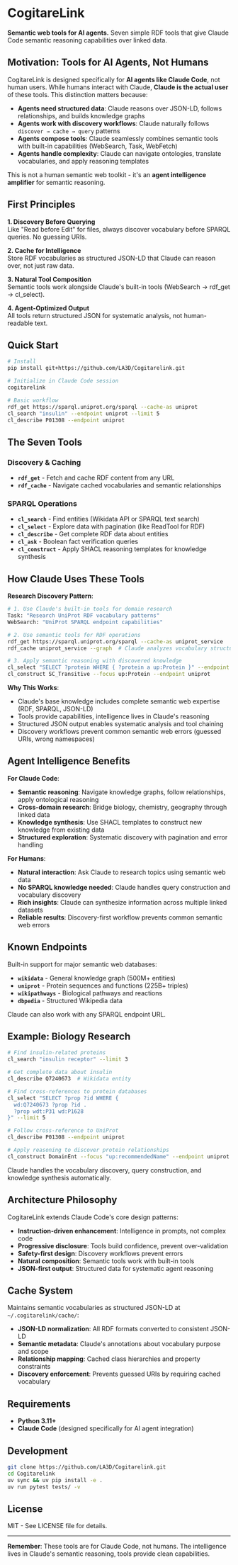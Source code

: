 # CogitareLink

**Semantic web tools for AI agents.** Seven simple RDF tools that give Claude Code semantic reasoning capabilities over linked data.

## Motivation: Tools for AI Agents, Not Humans

CogitareLink is designed specifically for **AI agents like Claude Code**, not human users. While humans interact with Claude, **Claude is the actual user** of these tools. This distinction matters because:

- **Agents need structured data**: Claude reasons over JSON-LD, follows relationships, and builds knowledge graphs
- **Agents work with discovery workflows**: Claude naturally follows `discover → cache → query` patterns  
- **Agents compose tools**: Claude seamlessly combines semantic tools with built-in capabilities (WebSearch, Task, WebFetch)
- **Agents handle complexity**: Claude can navigate ontologies, translate vocabularies, and apply reasoning templates

This is not a human semantic web toolkit - it's an **agent intelligence amplifier** for semantic reasoning.

## First Principles

**1. Discovery Before Querying**  
Like "Read before Edit" for files, always discover vocabulary before SPARQL queries. No guessing URIs.

**2. Cache for Intelligence**  
Store RDF vocabularies as structured JSON-LD that Claude can reason over, not just raw data.

**3. Natural Tool Composition**  
Semantic tools work alongside Claude's built-in tools (WebSearch → rdf_get → cl_select).

**4. Agent-Optimized Output**  
All tools return structured JSON for systematic analysis, not human-readable text.

## Quick Start

```bash
# Install
pip install git+https://github.com/LA3D/Cogitarelink.git

# Initialize in Claude Code session
cogitarelink

# Basic workflow
rdf_get https://sparql.uniprot.org/sparql --cache-as uniprot
cl_search "insulin" --endpoint uniprot --limit 5
cl_describe P01308 --endpoint uniprot
```

## The Seven Tools

### Discovery & Caching
- **`rdf_get`** - Fetch and cache RDF content from any URL
- **`rdf_cache`** - Navigate cached vocabularies and semantic relationships

### SPARQL Operations  
- **`cl_search`** - Find entities (Wikidata API or SPARQL text search)
- **`cl_select`** - Explore data with pagination (like ReadTool for RDF)
- **`cl_describe`** - Get complete RDF data about entities
- **`cl_ask`** - Boolean fact verification queries
- **`cl_construct`** - Apply SHACL reasoning templates for knowledge synthesis

## How Claude Uses These Tools

**Research Discovery Pattern**:
```bash
# 1. Use Claude's built-in tools for domain research
Task: "Research UniProt RDF vocabulary patterns"
WebSearch: "UniProt SPARQL endpoint capabilities"

# 2. Use semantic tools for RDF operations  
rdf_get https://sparql.uniprot.org/sparql --cache-as uniprot_service
rdf_cache uniprot_service --graph  # Claude analyzes vocabulary structure

# 3. Apply semantic reasoning with discovered knowledge
cl_select "SELECT ?protein WHERE { ?protein a up:Protein }" --endpoint uniprot --limit 5
cl_construct SC_Transitive --focus up:Protein --endpoint uniprot
```

**Why This Works**:
- Claude's base knowledge includes complete semantic web expertise (RDF, SPARQL, JSON-LD)
- Tools provide capabilities, intelligence lives in Claude's reasoning
- Structured JSON output enables systematic analysis and tool chaining
- Discovery workflows prevent common semantic web errors (guessed URIs, wrong namespaces)

## Agent Intelligence Benefits

**For Claude Code**:
- **Semantic reasoning**: Navigate knowledge graphs, follow relationships, apply ontological reasoning
- **Cross-domain research**: Bridge biology, chemistry, geography through linked data
- **Knowledge synthesis**: Use SHACL templates to construct new knowledge from existing data
- **Structured exploration**: Systematic discovery with pagination and error handling

**For Humans**:
- **Natural interaction**: Ask Claude to research topics using semantic web data
- **No SPARQL knowledge needed**: Claude handles query construction and vocabulary discovery
- **Rich insights**: Claude can synthesize information across multiple linked datasets
- **Reliable results**: Discovery-first workflow prevents common semantic web errors

## Known Endpoints

Built-in support for major semantic web databases:

- **`wikidata`** - General knowledge graph (500M+ entities)
- **`uniprot`** - Protein sequences and functions (225B+ triples)  
- **`wikipathways`** - Biological pathways and reactions
- **`dbpedia`** - Structured Wikipedia data

Claude can also work with any SPARQL endpoint URL.

## Example: Biology Research

```bash
# Find insulin-related proteins
cl_search "insulin receptor" --limit 3

# Get complete data about insulin  
cl_describe Q7240673  # Wikidata entity

# Find cross-references to protein databases
cl_select "SELECT ?prop ?id WHERE { 
  wd:Q7240673 ?prop ?id . 
  ?prop wdt:P31 wd:P1628 
}" --limit 5

# Follow cross-reference to UniProt
cl_describe P01308 --endpoint uniprot

# Apply reasoning to discover protein relationships
cl_construct DomainEnt --focus "up:recommendedName" --endpoint uniprot
```

Claude handles the vocabulary discovery, query construction, and knowledge synthesis automatically.

## Architecture Philosophy  

CogitareLink extends Claude Code's core design patterns:

- **Instruction-driven enhancement**: Intelligence in prompts, not complex code
- **Progressive disclosure**: Tools build confidence, prevent over-validation  
- **Safety-first design**: Discovery workflows prevent errors
- **Natural composition**: Semantic tools work with built-in tools
- **JSON-first output**: Structured data for systematic agent reasoning

## Cache System

Maintains semantic vocabularies as structured JSON-LD at `~/.cogitarelink/cache/`:

- **JSON-LD normalization**: All RDF formats converted to consistent JSON-LD
- **Semantic metadata**: Claude's annotations about vocabulary purpose and scope
- **Relationship mapping**: Cached class hierarchies and property constraints  
- **Discovery enforcement**: Prevents guessed URIs by requiring cached vocabulary

## Requirements

- **Python 3.11+**
- **Claude Code** (designed specifically for AI agent integration)

## Development

```bash
git clone https://github.com/LA3D/Cogitarelink.git
cd Cogitarelink
uv sync && uv pip install -e .
uv run pytest tests/ -v
```

## License

MIT - See LICENSE file for details.

---

**Remember**: These tools are for Claude Code, not humans. The intelligence lives in Claude's semantic reasoning, tools provide clean capabilities.